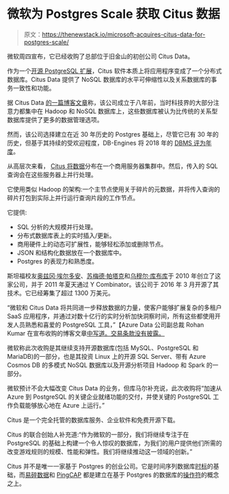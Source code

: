 # 微软为 Postgres Scale 获取 Citus 数据

> 原文：<https://thenewstack.io/microsoft-acquires-citus-data-for-postgres-scale/>

微软周四宣布，它已经收购了总部位于旧金山的初创公司 Citus Data。

作为一个[开源 PostgreSQL 扩展](https://github.com/citusdata/citus)，Citus 软件本质上将应用程序变成了一个分布式数据库。Citus Data 提供了 NoSQL 数据库的水平可伸缩性以及关系数据库的事务一致性和功能。

据 Citus Data [的一篇博客文章](https://www.citusdata.com/blog/2019/01/24/microsoft-acquires-citus-data/)称，该公司成立于八年前，当时科技界的大部分注意力都集中在 Hadoop 和 NoSQL 数据库上，这些数据库被认为比传统的关系型数据库提供了更多的数据管理选项。

然而，该公司选择建立在近 30 年历史的 Postgres 基础上，尽管它已有 30 年的历史，但基于其持续的受欢迎程度，DB-Engines 将 2018 年的 [DBMS 评为年度](https://db-engines.com/en/blog_post/79)。

从高层次来看， [Citus 将数据](https://thenewstack.io/citus-data-turns-postgres-scalable-distributed-database-system/)分布在一个商用服务器集群中。然后，传入的 SQL 查询会在这些服务器上并行处理。

它使用类似 Hadoop 的架构:一个主节点使用关于碎片的元数据，并将传入查询的碎片打包到实际上并行运行查询片段的工作节点。

它提供:

*   SQL 分析的大规模并行处理。
*   分布式数据库表上的实时插入/更新。
*   商用硬件上的动态可扩展性，能够轻松添加或删除节点。
*   JSON 和结构化数据放在一个数据库中。
*   Postgres 的表现力和熟悉度。

斯坦福校友[奥兹冈·埃尔多安](https://github.com/ozgune)、[苏梅德·帕塔克](https://www.linkedin.com/in/sumedh-pathak/)和[乌穆尔·库布库](https://twitter.com/umurc?lang=en)于 2010 年创立了这家公司，并于 2011 年夏天通过 Y Combinator。该公司于 2016 年 3 月开源了其技术。它已经筹集了超过 1300 万美元。

“微软和 Citus Data 将共同进一步释放数据的力量，使客户能够扩展复杂的多租户 SaaS 应用程序，并通过对数十亿行的实时分析加快洞察时间，所有这些都使用开发人员熟悉和喜爱的 PostgreSQL 工具，”【Azure Data 公司副总裁 Rohan Kumar 在宣布收购的博客文章[中写道。交易条款没有披露。](https://blogs.microsoft.com/blog/2019/01/24/microsoft-acquires-citus-data-re-affirming-its-commitment-to-open-source-and-accelerating-azure-postgresql-performance-and-scale/)

微软称此次收购是其继续支持开源数据库(包括 MySQL、PostgreSQL 和 MariaDB)的一部分，也是其投资 Linux 上的开源 SQL Server、带有 Azure Cosmos DB 的多模式 NoSQL 数据库以及开源分析项目 Hadoop 和 Spark 的一部分。

微软预计不会大幅改变 Citus Data 的业务，但库马尔补充说，此次收购将“加速从 Azure 到 PostgreSQL 的关键企业就绪功能的交付，并使关键的 PostgreSQL 工作负载能够放心地在 Azure 上运行。”

Citus 是一个完全托管的数据库服务、企业软件和免费开源下载。

Citus 的联合创始人补充道:“作为微软的一部分，我们将继续专注于在 PostgreSQL 的基础上构建一个令人惊叹的数据库，为我们的用户提供他们所需的改变游戏规则的规模、性能和弹性。我们将继续推动这一领域的创新。”

Citus 并不是唯一一家基于 Postgres 的创业公司。它是时间序列数据库[时标](https://thenewstack.io/timescaledb-focuses-query-power-scale/)的基础，而[易碎数据](/crunchy-data-brings-kubernetes-operator-postgres/)和 [PingCAP](https://www.pingcap.com/en/) 都是建立在基于 Postgres 的数据库的[操作符](/coreos-contributes-operators-containers-configure-kubernetes/)的概念之上。

<svg xmlns:xlink="http://www.w3.org/1999/xlink" viewBox="0 0 68 31" version="1.1"><title>Group</title> <desc>Created with Sketch.</desc></svg>